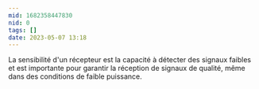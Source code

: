 ```yaml
---
mid: 1682358447830
nid: 0
tags: []
date: 2023-05-07 13:18
---
```



La sensibilité d'un récepteur est la capacité à détecter des signaux faibles et est importante pour garantir la réception de signaux de qualité, même dans des conditions de faible puissance.